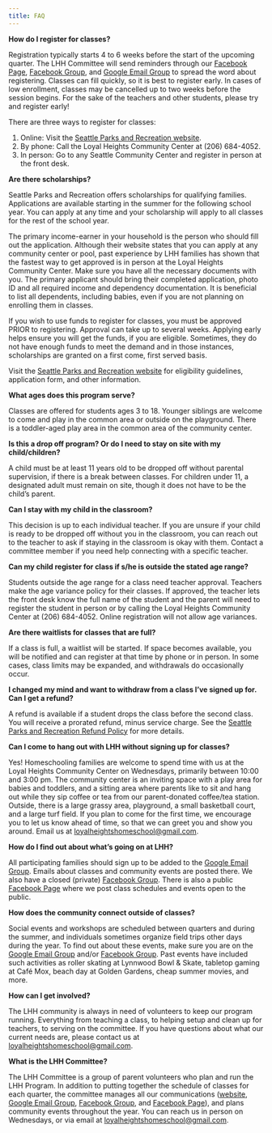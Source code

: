 ```yaml
---
title: FAQ
---
```


**How do I register for classes?**

Registration typically starts 4 to 6 weeks before the start of the upcoming quarter. The LHH Committee will send reminders through our <a rel="noreferrer noopener" href="https://www.facebook.com/loyalheightshomeschool" target="_blank">Facebook Page</a>, <a rel="noreferrer noopener" href="https://www.facebook.com/groups/687483054658790" target="_blank">Facebook Group</a>, and <a href="https://groups.google.com/g/loyalheightshomeschool" target="_blank" rel="noreferrer noopener">Google Email Group</a> to spread the word about registering. Classes can fill quickly, so it is best to register early. In cases of low enrollment, classes may be cancelled up to two weeks before the session begins. For the sake of the teachers and other students, please try and register early!

There are three ways to register for classes:

1. Online: Visit the <a href="https://anc.apm.activecommunities.com/seattle/activity/search?activity_select_param=2&amp;activity_keyword=homeschool&amp;viewMode=list" target="_blank" rel="noreferrer noopener">Seattle Parks and Recreation website</a>.
2. By phone: Call the Loyal Heights Community Center at (206) 684-4052.
3. In person: Go to any Seattle Community Center and register in person at the front desk.

**Are there scholarships?**

Seattle Parks and Recreation offers scholarships for qualifying families. Applications are available starting in the summer for the following school year. You can apply at any time and your scholarship will apply to all classes for the rest of the school year.

The primary income-earner in your household is the person who should fill out the application. Although their website states that you can apply at any community center or pool, past experience by LHH families has shown that the fastest way to get approved is in person at the Loyal Heights Community Center. Make sure you have all the necessary documents with you. The primary applicant should bring their completed application, photo ID and all required income and dependency documentation. It is beneficial to list all dependents, including babies, even if you are not planning on enrolling them in classes.

If you wish to use funds to register for classes, you must be approved PRIOR to registering. Approval can take up to several weeks. Applying early helps ensure you will get the funds, if you are eligible. Sometimes, they do not have enough funds to meet the demand and in those instances, scholarships are granted on a first come, first served basis.

Visit the <a href="https://www.seattle.gov/parks/scholarships-and-financial-aid" target="_blank" rel="noreferrer noopener">Seattle Parks and Recreation website</a> for eligibility guidelines, application form, and other information.

**What ages does this program serve?**

Classes are offered for students ages 3 to 18. Younger siblings are welcome to come and play in the common area or outside on the playground. There is a toddler-aged play area in the common area of the community center.

**Is this a drop off program? Or do I need to stay on site with my child/children?**

A child must be at least 11 years old to be dropped off without parental supervision, if there is a break between classes. For children under 11, a designated adult must remain on site, though it does not have to be the child’s parent.

**Can I stay with my child in the classroom?**

This decision is up to each individual teacher. If you are unsure if your child is ready to be dropped off without you in the classroom, you can reach out to the teacher to ask if staying in the classroom is okay with them. Contact a committee member if you need help connecting with a specific teacher.

**Can my child register for class if s/he is outside the stated age range?**

Students outside the age range for a class need teacher approval. Teachers make the age variance policy for their classes. If approved, the teacher lets the front desk know the full name of the student and the parent will need to register the student in person or by calling the Loyal Heights Community Center at (206) 684-4052. Online registration will not allow age variances.

**Are there waitlists for classes that are full?**

If a class is full, a waitlist will be started. If space becomes available, you will be notified and can register at that time by phone or in person. In some cases, class limits may be expanded, and withdrawals do occasionally occur.

**I changed my mind and want to withdraw from a class I’ve signed up for. Can I get a refund?**

A refund is available if a student drops the class before the second class. You will receive a prorated refund, minus service charge. See the <a rel="noreferrer noopener" href="https://www.seattle.gov/parks/reserve/refunds-reductions-and-waivers" target="_blank">Seattle Parks and Recreation Refund Policy</a> for more details.

**Can I come to hang out with LHH without signing up for classes?**

Yes! Homeschooling families are welcome to spend time with us at the Loyal Heights Community Center on Wednesdays, primarily between 10:00 and 3:00 pm. The community center is an inviting space with a play area for babies and toddlers, and a sitting area where parents like to sit and hang out while they sip coffee or tea from our parent-donated coffee/tea station. Outside, there is a large grassy area, playground, a small basketball court, and a large turf field. If you plan to come for the first time, we encourage you to let us know ahead of time, so that we can greet you and show you around. Email us at <a href="mailto:loyalheightshomeschool@gmail.com">loyalheightshomeschool@gmail.com</a>.

**How do I find out about what’s going on at LHH?**

All participating families should sign up to be added to the <a href="https://groups.google.com/g/loyalheightshomeschool" target="_blank" rel="noreferrer noopener">Google Email Group</a>. Emails about classes and community events are posted there. We also have a closed (private) <a rel="noreferrer noopener" href="https://www.facebook.com/groups/687483054658790" target="_blank">Facebook Group</a>. There is also a public <a rel="noreferrer noopener" href="https://www.facebook.com/loyalheightshomeschool" target="_blank">Facebook Page</a> where we post class schedules and events open to the public.

**How does the community connect outside of classes?**

Social events and workshops are scheduled between quarters and during the summer, and individuals sometimes organize field trips other days during the year. To find out about these events, make sure you are on the <a href="https://groups.google.com/g/loyalheightshomeschool" target="_blank" rel="noreferrer noopener">Google Email Group</a> and/or <a rel="noreferrer noopener" href="https://www.facebook.com/groups/687483054658790" target="_blank">Facebook Group</a>. Past events have included such activities as roller skating at Lynnwood Bowl &amp; Skate, tabletop gaming at Café Mox, beach day at Golden Gardens, cheap summer movies, and more.

**How can I get involved?**

The LHH community is always in need of volunteers to keep our program running. Everything from teaching a class, to helping setup and clean up for teachers, to serving on the committee. If you have questions about what our current needs are, please contact us at <a href="mailto:loyalheightshomeschool@gmail.com">loyalheightshomeschool@gmail.com</a>.

**What is the LHH Committee?**

The LHH Committee is a group of parent volunteers who plan and run the LHH Program. In addition to putting together the schedule of classes for each quarter, the committee manages all our communications (<a href="https://loyalheightshomeschool.org/">website</a>,  <a rel="noreferrer noopener" href="https://groups.google.com/g/loyalheightshomeschool" target="_blank">Google Email Group</a>, <a rel="noreferrer noopener" href="https://www.facebook.com/groups/687483054658790" target="_blank">Facebook Group</a>, and <a rel="noreferrer noopener" href="https://www.facebook.com/loyalheightshomeschool" target="_blank">Facebook Page</a>), and plans community events throughout the year. You can reach us in person on Wednesdays, or via email at <a href="mailto:loyalheightshomeschool@gmail.com">loyalheightshomeschool@gmail.com</a>.
